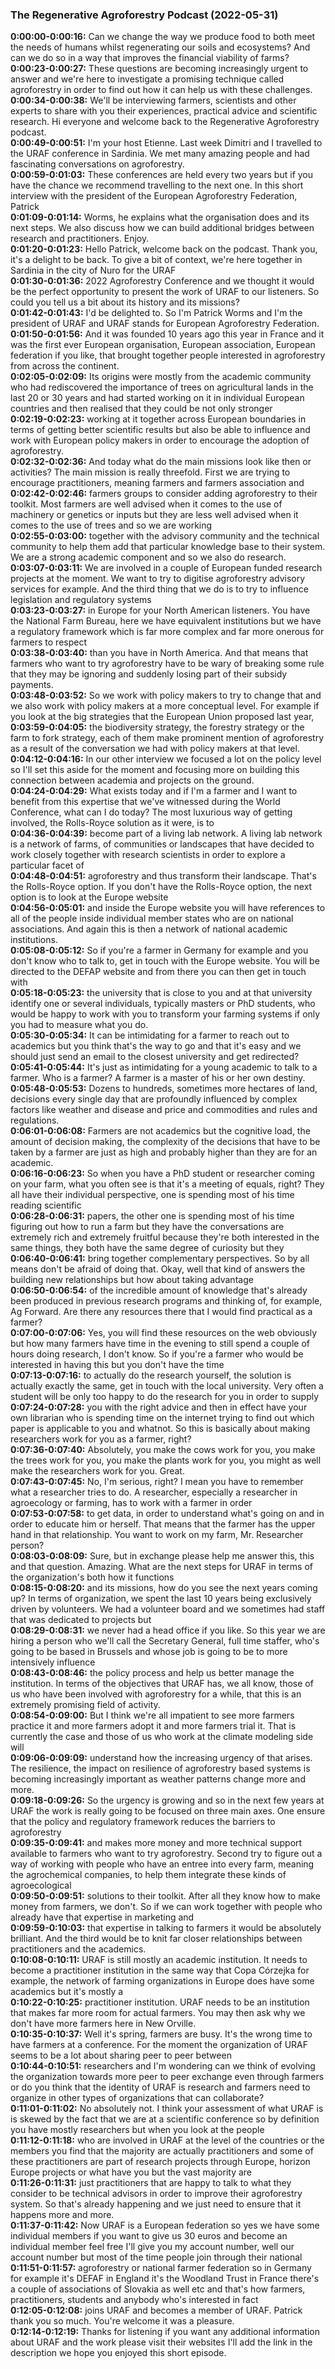 ### The Regenerative Agroforestry Podcast  (2022-05-31)  

**0:00:00-0:00:16:**  Can we change the way we produce food to both meet the needs of humans whilst regenerating  our soils and ecosystems?  And can we do so in a way that improves the financial viability of farms?  
**0:00:23-0:00:27:**  These questions are becoming increasingly urgent to answer and we're here to investigate  a promising technique called agroforestry in order to find out how it can help us with  these challenges.  
**0:00:34-0:00:38:**  We'll be interviewing farmers, scientists and other experts to share with you their  experiences, practical advice and scientific research.  Hi everyone and welcome back to the Regenerative Agroforestry podcast.  
**0:00:49-0:00:51:**  I'm your host Etienne.  Last week Dimitri and I travelled to the URAF conference in Sardinia.  We met many amazing people and had fascinating conversations on agroforestry.  
**0:00:59-0:01:03:**  These conferences are held every two years but if you have the chance we recommend travelling  to the next one.  In this short interview with the president of the European Agroforestry Federation, Patrick  
**0:01:09-0:01:14:**  Worms, he explains what the organisation does and its next steps.  We also discuss how we can build additional bridges between research and practitioners.  Enjoy.  
**0:01:20-0:01:23:**  Hello Patrick, welcome back on the podcast.  Thank you, it's a delight to be back.  To give a bit of context, we're here together in Sardinia in the city of Nuro for the URAF  
**0:01:30-0:01:36:**  2022 Agroforestry Conference and we thought it would be the perfect opportunity to present  the work of URAF to our listeners.  So could you tell us a bit about its history and its missions?  
**0:01:42-0:01:43:**  I'd be delighted to.  So I'm Patrick Worms and I'm the president of URAF and URAF stands for European Agroforestry  Federation.  
**0:01:50-0:01:56:**  And it was founded 10 years ago this year in France and it was the first ever European  organisation, European association, European federation if you like, that brought together  people interested in agroforestry from across the continent.  
**0:02:05-0:02:09:**  Its origins were mostly from the academic community who had rediscovered the importance  of trees on agricultural lands in the last 20 or 30 years and had started working on  it in individual European countries and then realised that they could be not only stronger  
**0:02:19-0:02:23:**  working at it together across European boundaries in terms of getting better scientific results  but also be able to influence and work with European policy makers in order to encourage  the adoption of agroforestry.  
**0:02:32-0:02:36:**  And today what do the main missions look like then or activities?  The main mission is really threefold.  First we are trying to encourage practitioners, meaning farmers and farmers association and  
**0:02:42-0:02:46:**  farmers groups to consider adding agroforestry to their toolkit.  Most farmers are well advised when it comes to the use of machinery or genetics or inputs  but they are less well advised when it comes to the use of trees and so we are working  
**0:02:55-0:03:00:**  together with the advisory community and the technical community to help them add that  particular knowledge base to their system.  We are a strong academic component and so we also do research.  
**0:03:07-0:03:11:**  We are involved in a couple of European funded research projects at the moment.  We want to try to digitise agroforestry advisory services for example.  And the third thing that we do is to try to influence legislation and regulatory systems  
**0:03:23-0:03:27:**  in Europe for your North American listeners.  You have the National Farm Bureau, here we have equivalent institutions but we have a  regulatory framework which is far more complex and far more onerous for farmers to respect  
**0:03:38-0:03:40:**  than you have in North America.  And that means that farmers who want to try agroforestry have to be wary of breaking some  rule that they may be ignoring and suddenly losing part of their subsidy payments.  
**0:03:48-0:03:52:**  So we work with policy makers to try to change that and we also work with policy makers at  a more conceptual level.  For example if you look at the big strategies that the European Union proposed last year,  
**0:03:59-0:04:05:**  the biodiversity strategy, the forestry strategy or the farm to fork strategy, each of them  make prominent mention of agroforestry as a result of the conversation we had with policy  makers at that level.  
**0:04:12-0:04:16:**  In our other interview we focused a lot on the policy level so I'll set this aside for  the moment and focusing more on building this connection between academia and projects on  the ground.  
**0:04:24-0:04:29:**  What exists today and if I'm a farmer and I want to benefit from this expertise that  we've witnessed during the World Conference, what can I do today?  The most luxurious way of getting involved, the Rolls-Royce solution as it were, is to  
**0:04:36-0:04:39:**  become part of a living lab network.  A living lab network is a network of farms, of communities or landscapes that have decided  to work closely together with research scientists in order to explore a particular facet of  
**0:04:48-0:04:51:**  agroforestry and thus transform their landscape.  That's the Rolls-Royce option.  If you don't have the Rolls-Royce option, the next option is to look at the Europe website  
**0:04:56-0:05:01:**  and inside the Europe website you will have references to all of the people inside individual  member states who are on national associations.  And again this is then a network of national academic institutions.  
**0:05:08-0:05:12:**  So if you're a farmer in Germany for example and you don't know who to talk to, get in  touch with the Europe website.  You will be directed to the DEFAP website and from there you can then get in touch with  
**0:05:18-0:05:23:**  the university that is close to you and at that university identify one or several individuals,  typically masters or PhD students, who would be happy to work with you to transform your  farming systems if only you had to measure what you do.  
**0:05:30-0:05:34:**  It can be intimidating for a farmer to reach out to academics but you think that's the  way to go and that it's easy and we should just send an email to the closest university  and get redirected?  
**0:05:41-0:05:44:**  It's just as intimidating for a young academic to talk to a farmer.  Who is a farmer?  A farmer is a master of his or her own destiny.  
**0:05:48-0:05:53:**  Dozens to hundreds, sometimes more hectares of land, decisions every single day that are  profoundly influenced by complex factors like weather and disease and price and commodities  and rules and regulations.  
**0:06:01-0:06:08:**  Farmers are not academics but the cognitive load, the amount of decision making, the complexity  of the decisions that have to be taken by a farmer are just as high and probably higher  than they are for an academic.  
**0:06:16-0:06:23:**  So when you have a PhD student or researcher coming on your farm, what you often see is  that it's a meeting of equals, right?  They all have their individual perspective, one is spending most of his time reading scientific  
**0:06:28-0:06:31:**  papers, the other one is spending most of his time figuring out how to run a farm but  they have the conversations are extremely rich and extremely fruitful because they're  both interested in the same things, they both have the same degree of curiosity but they  
**0:06:40-0:06:41:**  bring together complementary perspectives.  So by all means don't be afraid of doing that.  Okay, well that kind of answers the building new relationships but how about taking advantage  
**0:06:50-0:06:54:**  of the incredible amount of knowledge that's already been produced in previous research  programs and thinking of, for example, Ag Forward.  Are there any resources there that I would find practical as a farmer?  
**0:07:00-0:07:06:**  Yes, you will find these resources on the web obviously but how many farmers have time  in the evening to still spend a couple of hours doing research, I don't know.  So if you're a farmer who would be interested in having this but you don't have the time  
**0:07:13-0:07:16:**  to actually do the research yourself, the solution is actually exactly the same, get  in touch with the local university.  Very often a student will be only too happy to do the research for you in order to supply  
**0:07:24-0:07:28:**  you with the right advice and then in effect have your own librarian who is spending time  on the internet trying to find out which paper is applicable to you and whatnot.  So this is basically about making researchers work for you as a farmer, right?  
**0:07:36-0:07:40:**  Absolutely, you make the cows work for you, you make the trees work for you, you make  the plants work for you, you might as well make the researchers work for you.  Great.  
**0:07:43-0:07:45:**  No, I'm serious, right?  I mean you have to remember what a researcher tries to do.  A researcher, especially a researcher in agroecology or farming, has to work with a farmer in order  
**0:07:53-0:07:58:**  to get data, in order to understand what's going on and in order to educate him or herself.  That means that the farmer has the upper hand in that relationship.  You want to work on my farm, Mr. Researcher person?  
**0:08:03-0:08:09:**  Sure, but in exchange please help me answer this, this and that question.  Amazing.  What are the next steps for URAF in terms of the organization's both how it functions  
**0:08:15-0:08:20:**  and its missions, how do you see the next years coming up?  In terms of organization, we spent the last 10 years being exclusively driven by volunteers.  We had a volunteer board and we sometimes had staff that was dedicated to projects but  
**0:08:29-0:08:31:**  we never had a head office if you like.  So this year we are hiring a person who we'll call the Secretary General, full time staffer,  who's going to be based in Brussels and whose job is going to be to more intensively influence  
**0:08:43-0:08:46:**  the policy process and help us better manage the institution.  In terms of the objectives that URAF has, we all know, those of us who have been involved  with agroforestry for a while, that this is an extremely promising field of activity.  
**0:08:54-0:09:00:**  But I think we're all impatient to see more farmers practice it and more farmers adopt  it and more farmers trial it.  That is currently the case and those of us who work at the climate modeling side will  
**0:09:06-0:09:09:**  understand how the increasing urgency of that arises.  The resilience, the impact on resilience of agroforestry based systems is becoming increasingly  important as weather patterns change more and more.  
**0:09:18-0:09:26:**  So the urgency is growing and so in the next few years at URAF the work is really going  to be focused on three main axes.  One ensure that the policy and regulatory framework reduces the barriers to agroforestry  
**0:09:35-0:09:41:**  and makes more money and more technical support available to farmers who want to try agroforestry.  Second try to figure out a way of working with people who have an entree into every  farm, meaning the agrochemical companies, to help them integrate these kinds of agroecological  
**0:09:50-0:09:51:**  solutions to their toolkit.  After all they know how to make money from farmers, we don't.  So if we can work together with people who already have that expertise in marketing and  
**0:09:59-0:10:03:**  that expertise in talking to farmers it would be absolutely brilliant.  And the third would be to knit far closer relationships between practitioners and the  academics.  
**0:10:08-0:10:11:**  URAF is still mostly an academic institution.  It needs to become a practitioner institution in the same way that Copa Córzejka for example,  the network of farming organizations in Europe does have some academics but it's mostly a  
**0:10:22-0:10:25:**  practitioner institution.  URAF needs to be an institution that makes far more room for actual farmers.  You may then ask why we don't have more farmers here in New Orville.  
**0:10:35-0:10:37:**  Well it's spring, farmers are busy.  It's the wrong time to have farmers at a conference.  For the moment the organization of URAF seems to be a lot about sharing peer to peer between  
**0:10:44-0:10:51:**  researchers and I'm wondering can we think of evolving the organization towards more  peer to peer exchange even through farmers or do you think that the identity of URAF  is research and farmers need to organize in other types of organizations that can collaborate?  
**0:11:01-0:11:02:**  No absolutely not.  I think your assessment of what URAF is is skewed by the fact that we are at a scientific  conference so by definition you have mostly researchers but when you look at the people  
**0:11:12-0:11:18:**  who are involved in URAF at the level of the countries or the members you find that the  majority are actually practitioners and some of these practitioners are part of research  projects through Europe, horizon Europe projects or what have you but the vast majority are  
**0:11:26-0:11:31:**  just practitioners that are happy to talk to what they consider to be technical advisors  in order to improve their agroforestry system.  So that's already happening and we just need to ensure that it happens more and more.  
**0:11:37-0:11:42:**  Now URAF is a European federation so yes we have some individual members if you want to  give us 30 euros and become an individual member feel free I'll give you my account  number, well our account number but most of the time people join through their national  
**0:11:51-0:11:57:**  agroforestry or national farmer federation so in Germany for example it's DEFAF in England  it's the Woodland Trust in France there's a couple of associations of Slovakia as well  etc and that's how farmers, practitioners, students and anybody who's interested in fact  
**0:12:05-0:12:08:**  joins URAF and becomes a member of URAF.  Patrick thank you so much.  You're welcome it was a pleasure.  
**0:12:14-0:12:19:**  Thanks for listening if you want any additional information about URAF and the work please  visit their websites I'll add the link in the description we hope you enjoyed this short  episode.  